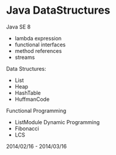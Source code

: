 Java DataStructures
==================

Java SE 8
  + lambda expression
  + functional interfaces
  + method references
  + streams
  
Data Structures:
  + List
  + Heap
  + HashTable
  + HuffmanCode
  
Functional Programming
  + ListModule
Dynamic Programming
  + Fibonacci
  + LCS

2014/02/16 - 2014/03/16 
